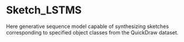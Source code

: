 # Sketch_LSTMS
Here generative sequence model capable of synthesizing sketches corresponding to specified object classes from the QuickDraw dataset. 
